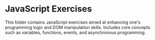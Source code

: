 # JavaScript Exercises

This folder contains JavaScript exercises aimed at enhancing one's programming logic and DOM manipulation skills.
Includes core concepts such as variables, functions, events, and asynchronous programming.
